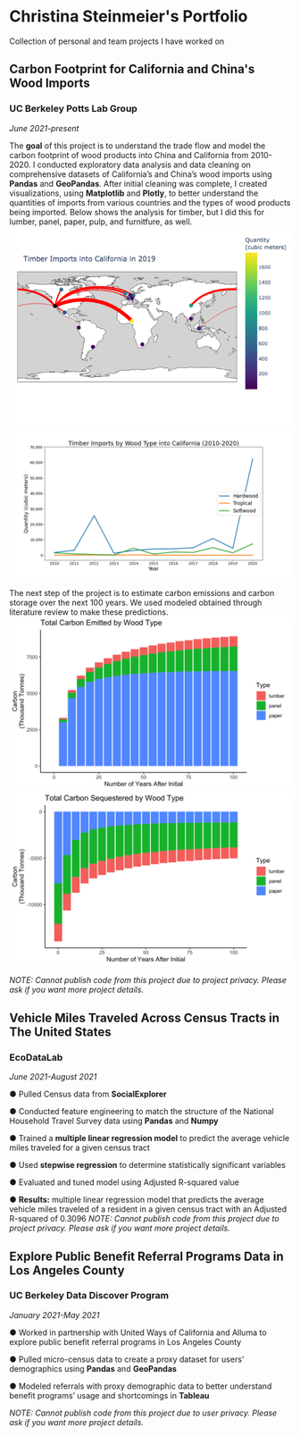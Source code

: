 # Christina Steinmeier's Portfolio
Collection of personal and team projects I have worked on
## Carbon Footprint for California and China's Wood Imports
### UC Berkeley Potts Lab Group
*June 2021-present*

The **goal** of this project is to understand the trade flow and model the carbon footprint of wood products into China and California from 2010-2020. I conducted exploratory data analysis and data cleaning on comprehensive datasets of California’s and China’s wood imports using **Pandas** and **GeoPandas**. After initial cleaning was complete, I created visualizations, using **Matplotlib** and **Plotly**, to better understand the quantities of imports from various countries and the types of wood products being imported. Below shows the analysis for timber, but I did this for lumber, panel, paper, pulp, and furnitfure, as well.
![](https://github.com/cssteinmeier/Christina_Portfolio/blob/main/Images/Map_Timber_2019.png)
![](https://github.com/cssteinmeier/Christina_Portfolio/blob/main/Images/Timber_time_series_by_woodtype.png)

The next step of the project is to estimate carbon emissions and carbon storage over the next 100 years. We used modeled obtained through literature review to make these predictions.
![](https://github.com/cssteinmeier/Christina_Portfolio/blob/main/Images/Total_Carbon_Emitted_by_Wood_Type.png)
![](https://github.com/cssteinmeier/Christina_Portfolio/blob/main/Images/Total_Carbon_Sequestered_by_Wood_Type.png)

*NOTE: Cannot publish code from this project due to project privacy. Please ask if you want more project details.*

## Vehicle Miles Traveled Across Census Tracts in The United States
### EcoDataLab
*June 2021-August 2021*

● Pulled Census data from **SocialExplorer**

● Conducted feature engineering to match the structure of the National Household Travel Survey data using **Pandas** and **Numpy**

● Trained a **multiple linear regression model** to predict the average vehicle miles traveled for a given census tract

● Used **stepwise regression** to determine statistically significant variables

● Evaluated and tuned model using Adjusted R-squared value 

● **Results:** multiple linear regression model that predicts the average vehicle miles traveled of a resident in a given census tract with an Adjusted R-squared of 0.3096
*NOTE: Cannot publish code from this project due to project privacy. Please ask if you want more project details.*

## Explore Public Benefit Referral Programs Data in Los Angeles County
### UC Berkeley Data Discover Program
*January 2021-May 2021*

● Worked in partnership with United Ways of California and Alluma to explore public benefit referral programs in Los Angeles County

● Pulled micro-census data to create a proxy dataset for users’ demographics using **Pandas** and **GeoPandas**

● Modeled referrals with proxy demographic data to better understand benefit programs’ usage and shortcomings in **Tableau** 

*NOTE: Cannot publish code from this project due to user privacy. Please ask if you want more project details.*
